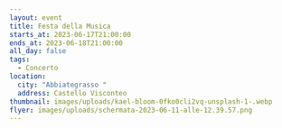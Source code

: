 ```yaml
---
layout: event
title: Festa della Musica
starts_at: 2023-06-17T21:00:00
ends_at: 2023-06-18T21:00:00
all_day: false
tags:
  - Concerto
location:
  city: "Abbiategrasso "
  address: Castello Visconteo
thumbnail: images/uploads/kael-bloom-0fko0cli2vq-unsplash-1-.webp
flyer: images/uploads/schermata-2023-06-11-alle-12.39.57.png
---
```

